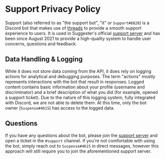 # Support Privacy Policy
Support (also referred to as "the support bot", "it" or `Support#8828`) is a Discord bot that makes use of [threads](https://support.discord.com/hc/en-us/articles/4403205878423) to provide a smooth support experience to users. It is used in Suggester's official [support server](https://suggester.js.org/support) and has been since August 2021 to provide a high-quality system to handle user concerns, questions and feedback.

## Data Handling & Logging
While it does not store data coming from the API, it does rely on logging actions for analytical and debugging purposes. The term "actions" mostly represents interactions with the bot that result in responses. Logged content contains basic information about your profile (username and discriminator) and a brief description of what you did (for example, opened a support ticket). Due to the nature of this logging system, fully integrated with Discord, we are not able to delete them.
At this time, only the bot owner (`Suspense#4615`) has access to the logged data.

## Questions
If you have any questions about the bot, please join the [support server](https://suggester.js.org/support) and open a ticket in the `#support` channel. If you're not comfortable with using the bot, simply reach out to `Suspense#4615` in direct messages, however this approach will still require you to join the aforementioned support server. 
